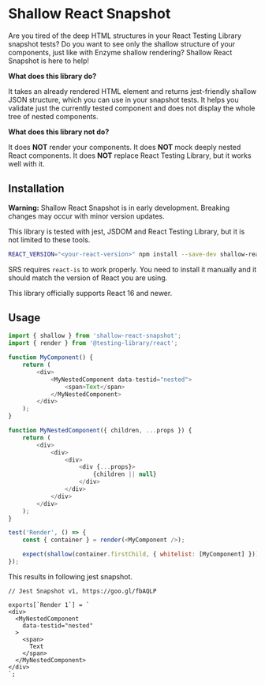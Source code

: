 # Shallow React Snapshot

Are you tired of the deep HTML structures in your React Testing Library snapshot tests? Do you want to see only the shallow structure of your components, just like with Enzyme shallow rendering? Shallow React Snapshot is here to help!

**What does this library do?**

It takes an already rendered HTML element and returns jest-friendly shallow JSON structure, which you can use in your snapshot tests. It helps you validate just the currently tested component and does not display the whole tree of nested components.

**What does this library not do?**

It does **NOT** render your components. It does **NOT** mock deeply nested React components. It does **NOT** replace React Testing Library, but it works well with it.

## Installation

**Warning:** Shallow React Snapshot is in early development. Breaking changes may occur with minor version updates.

This library is tested with jest, JSDOM and React Testing Library, but it is not limited to these tools.

```bash
REACT_VERSION="<your-react-version>" npm install --save-dev shallow-react-snapshot react-is@$REACT_VERSION
```

SRS requires `react-is` to work properly. You need to install it manually and it should match the version of React you are using.

This library officially supports React 16 and newer.

## Usage

```javascript
import { shallow } from 'shallow-react-snapshot';
import { render } from '@testing-library/react';

function MyComponent() {
    return (
        <div>
            <MyNestedComponent data-testid="nested">
                <span>Text</span>
            </MyNestedComponent>
        </div>
    );
}

function MyNestedComponent({ children, ...props }) {
    return (
        <div>
            <div>
                <div>
                    <div {...props}>
                        {children || null}
                    </div>
                </div>
            </div>
        </div>
    );
}

test('Render', () => {
    const { container } = render(<MyComponent />);

    expect(shallow(container.firstChild, { whitelist: [MyComponent] })).toMatchSnapshot();
});
```

This results in following jest snapshot.

```
// Jest Snapshot v1, https://goo.gl/fbAQLP

exports[`Render 1`] = `
<div>
  <MyNestedComponent
    data-testid="nested"
  >
    <span>
      Text
    </span>
  </MyNestedComponent>
</div>
`;
```
